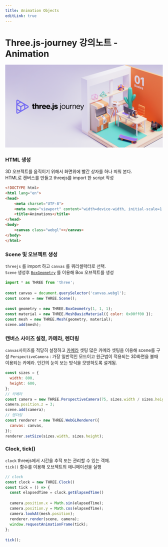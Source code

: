 ```yaml
---
title: Animation Objects
editLink: true
---
```

# Three.js-journey 강의노트 - Animation
![three.js-journey](../images/open-graph-image-1200x630.png)
### HTML 생성   
   
3D 오브젝트를 움직이기 위해서 화면위에 빨간 상자를 하나 띄워 본다.   
HTML로 캔버스를 만들고 threejs를 import 한 script 작성

```html
<!DOCTYPE html>
<html lang="en">
<head>
    <meta charset="UTF-8">
    <meta name="viewport" content="width=device-width, initial-scale=1.0">
    <title>Animations</title>
</head>
<body>
    <canvas class="webgl"></canvas>
</body>
</html>
```
### Scene 및 오브젝트 생성

`threejs` 를 import 하고 `canvas` 를 쿼리셀럭터로 선택.   
`Scene` 생성후 [`BoxGeometry`](https://threejs.org/docs/index.html?q=boxge#api/en/geometries/BoxGeometry) 를 이용해 Box 오브젝트를 생성   

```js
import * as THREE from 'three';

const canvas = document.querySelector('canvas.webgl');
const scene = new THREE.Scene();

const geometry = new THREE.BoxGeometry(1, 1, 1);
const material = new THREE.MeshBasicMaterial({ color: 0x00ff00 });
const mesh = new THREE.Mesh(geometry, material);
scene.add(mesh);
```   
### 캔버스 사이즈 설정, 카메라, 렌더링
`canvas`사이즈를 적당히 설정하고 [카메라](https://threejs.org/docs/index.html?q=camera#api/en/cameras/Camera) 셋팅 많은 카메라 셋팅을 이용해 scene를 구성 
`PerspectiveCamera` : 가장 일반적인 모드이고 원근법이 적용되는 3D화면을 볼때 이용되는 카메라. 인간의 눈이 보는 방식을 모방하도록 설계됨. 

```js
const sizes = {
  width: 800,
  height: 600,
};
// 카메라
const camera = new THREE.PerspectiveCamera(75, sizes.width / sizes.height);
camera.position.z = 3;
scene.add(camera);
// 렌더링
const renderer = new THREE.WebGLRenderer({
  canvas: canvas,
});
renderer.setSize(sizes.width, sizes.height);
```   
### Clock, tick()
`clock` threejs에서 시간을 추적 또는 관리할 수 있는 객체.    
`tick()` 함수를 이용해 오브젝트의 애니메이션을 실행
```js
// clock
const clock = new THREE.Clock()
const tick = () => {
  const elapsedTime = clock.getElapsedTime()

  camera.position.x = Math.sin(elapsedTime);
  camera.position.y = Math.cos(elapsedTime);
  camera.lookAt(mesh.position);
  renderer.render(scene, camera);
  window.requestAnimationFrame(tick);
};

tick();
```
